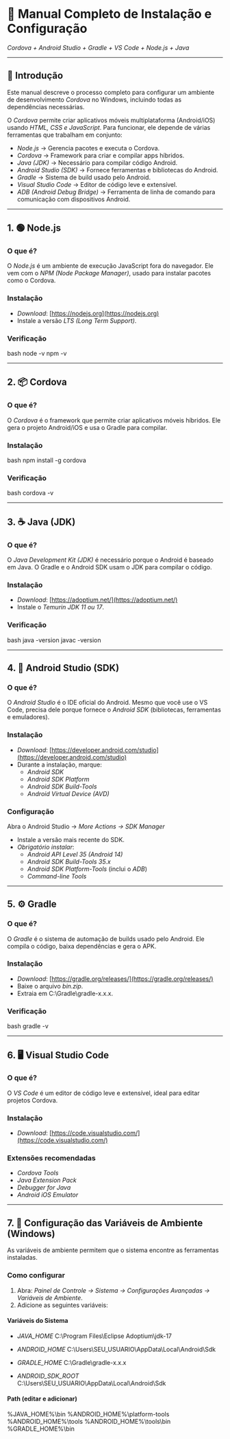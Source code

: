 # 📘 Manual Completo de Instalação e Configuração
*Cordova + Android Studio + Gradle + VS Code + Node.js + Java*

---

## 📖 Introdução
Este manual descreve o processo completo para configurar um ambiente de desenvolvimento *Cordova* no Windows, incluindo todas as dependências necessárias.

O *Cordova* permite criar aplicativos móveis multiplataforma (Android/iOS) usando *HTML, CSS e JavaScript*. Para funcionar, ele depende de várias ferramentas que trabalham em conjunto:

- *Node.js* → Gerencia pacotes e executa o Cordova.
- *Cordova* → Framework para criar e compilar apps híbridos.
- *Java (JDK)* → Necessário para compilar código Android.
- *Android Studio (SDK)* → Fornece ferramentas e bibliotecas do Android.
- *Gradle* → Sistema de build usado pelo Android.
- *Visual Studio Code* → Editor de código leve e extensível.
- *ADB (Android Debug Bridge)* → Ferramenta de linha de comando para comunicação com dispositivos Android.

---

## 1. 🟢 Node.js
### O que é?
O *Node.js* é um ambiente de execução JavaScript fora do navegador. Ele vem com o *NPM (Node Package Manager)*, usado para instalar pacotes como o Cordova.

### Instalação
- *Download*: [https://nodejs.org](https://nodejs.org)
- Instale a versão *LTS (Long Term Support)*.

### Verificação
bash
node -v
npm -v


---

## 2. 📦 Cordova
### O que é?
O *Cordova* é o framework que permite criar aplicativos móveis híbridos. Ele gera o projeto Android/iOS e usa o Gradle para compilar.

### Instalação
bash
npm install -g cordova


### Verificação
bash
cordova -v


---

## 3. ☕ Java (JDK)
### O que é?
O *Java Development Kit (JDK)* é necessário porque o Android é baseado em Java. O Gradle e o Android SDK usam o JDK para compilar o código.

### Instalação
- *Download*: [https://adoptium.net/](https://adoptium.net/)
- Instale o *Temurin JDK 11 ou 17*.

### Verificação
bash
java -version
javac -version


---

## 4. 📱 Android Studio (SDK)
### O que é?
O *Android Studio* é o IDE oficial do Android. Mesmo que você use o VS Code, precisa dele porque fornece o *Android SDK* (bibliotecas, ferramentas e emuladores).

### Instalação
- *Download*: [https://developer.android.com/studio](https://developer.android.com/studio)
- Durante a instalação, marque:
  - *Android SDK*
  - *Android SDK Platform*
  - *Android SDK Build-Tools*
  - *Android Virtual Device (AVD)*

### Configuração
Abra o Android Studio → *More Actions → SDK Manager*
- Instale a versão mais recente do SDK.
- *Obrigatório instalar*:
  - *Android API Level 35 (Android 14)*
  - *Android SDK Build-Tools 35.x*
  - *Android SDK Platform-Tools* (inclui o *ADB*)
  - *Command-line Tools*

---

## 5. ⚙️ Gradle
### O que é?
O *Gradle* é o sistema de automação de builds usado pelo Android. Ele compila o código, baixa dependências e gera o APK.

### Instalação
- *Download*: [https://gradle.org/releases/](https://gradle.org/releases/)
- Baixe o arquivo *bin.zip*.
- Extraia em C:\Gradle\gradle-x.x.x.

### Verificação
bash
gradle -v


---

## 6. 🖥️ Visual Studio Code
### O que é?
O *VS Code* é um editor de código leve e extensível, ideal para editar projetos Cordova.

### Instalação
- *Download*: [https://code.visualstudio.com/](https://code.visualstudio.com/)

### Extensões recomendadas
- *Cordova Tools*
- *Java Extension Pack*
- *Debugger for Java*
- *Android iOS Emulator*

---

## 7. 🔧 Configuração das Variáveis de Ambiente (Windows)
As variáveis de ambiente permitem que o sistema encontre as ferramentas instaladas.

### Como configurar
1. Abra: *Painel de Controle → Sistema → Configurações Avançadas → Variáveis de Ambiente*.
2. Adicione as seguintes variáveis:

#### Variáveis do Sistema
- *JAVA_HOME*
  C:\Program Files\Eclipse Adoptium\jdk-17

- *ANDROID_HOME*
  C:\Users\SEU_USUARIO\AppData\Local\Android\Sdk

- *GRADLE_HOME*
  C:\Gradle\gradle-x.x.x

- *ANDROID_SDK_ROOT*
  C:\Users\SEU_USUARIO\AppData\Local\Android\Sdk

#### Path (editar e adicionar)
%JAVA_HOME%\bin
%ANDROID_HOME%\platform-tools
%ANDROID_HOME%\tools
%ANDROID_HOME%\tools\bin
%GRADLE_HOME%\bin

